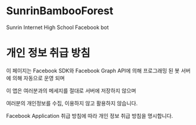 # SunrinBambooForest
Sunrin Internet High School Facebook bot

# 개인 정보 취급 방침

이 페이지는 Facebook SDK와 Facebook Graph API에 의해 프로그래밍 된 봇 서버에 의해 자동으로 운영 되며

이 앱은 여러분과의 메세지를 절대로 서버에 저장하지 않으며

여러분의 개인정보를 수집, 이용하지 않고 활용하지 않습니다.

Facebook Application 취급 방침에 따라 개인 정보 취급 방침을 명시합니다.
